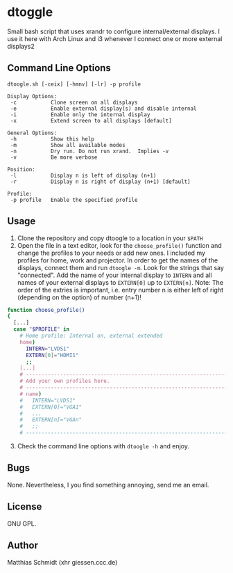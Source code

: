 dtoggle
=======

Small bash script that uses xrandr to configure internal/external displays.  I use it here with Arch Linux and i3 whenever I connect one or more external displays2

Command Line Options
--------------------

```
dtoogle.sh [-ceix] [-hmnv] [-lr] -p profile

Display Options:
 -c           Clone screen on all displays
 -e           Enable external display(s) and disable internal
 -i           Enable only the internal display
 -x           Extend screen to all displays [default]

General Options:
 -h 		  Show this help
 -m           Show all available modes
 -n           Dry run. Do not run xrand.  Implies -v
 -v           Be more verbose

Position:
 -l           Display n is left of display (n+1)
 -r           Display n is right of display (n+1) [default]

Profile:
 -p profile   Enable the specified profile
```

Usage
-----

1. Clone the repository and copy dtoogle to a location in your `$PATH`
2. Open the file in a text editor, look for the `choose_profile()` function and change the profiles to your needs or add new ones.  I included my profiles for home, work and projector.  In order to get the names of the displays, connect them and run `dtoogle -m`. Look for the strings that say "connected". Add the name of your internal display to `INTERN` and all names of your external displays to `EXTERN[0]` up to `EXTERN[n]`. Note: The order of the extries is important, i.e. entry number n is either left of right (depending on the option) of number (n+1)!

```bash
function choose_profile()
{
  [...]
  case "$PROFILE" in
    # Home profile: Internal on, external extended
    home)
      INTERN="LVDS1"
      EXTERN[0]="HDMI1"
      ;;
    [...]
    # -----------------------------------------------------------------------
    # Add your own profiles here.
    # -----------------------------------------------------------------------
    # name)
    #   INTERN="LVDS1"
    #   EXTERN[0]="VGA1"
    #   ...
    #   EXTERN[n]="VGAn"
    #   ;;
    # -----------------------------------------------------------------------
```

3. Check the command line options with `dtoogle -h` and enjoy.

Bugs
----

None.  Nevertheless, I you find something annoying, send me an email.

License
-------

GNU GPL.

Author
------

Matthias Schmidt (xhr giessen.ccc.de)
